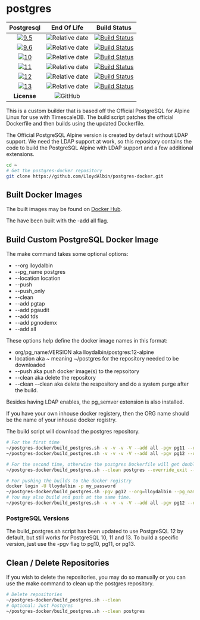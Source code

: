 # postgres

|Postgresql|End Of Life|Build Status|
|:---:|:---:|:---:|
|[![9.5](https://img.shields.io/docker/v/lloydalbin/postgres/9.5-alpine)](https://hub.docker.com/r/lloydalbin/postgres/tags)|![Relative date](https://img.shields.io/date/1613001600?label=EOL)|[![Build Status](https://travis-matrix-badges.herokuapp.com/repos/LloydAlbin/postgres-docker/branches/main/6?use_travis_com=true)](https://www.travis-ci.org/LloydAlbin/postgres-docker/builds)|
|[![9.6](https://img.shields.io/docker/v/lloydalbin/postgres/9.6-alpine)](https://hub.docker.com/r/lloydalbin/postgres/tags)|![Relative date](https://img.shields.io/date/1636588800?label=EOL)|[![Build Status](https://travis-matrix-badges.herokuapp.com/repos/LloydAlbin/postgres-docker/branches/main/5?use_travis_com=true)](https://www.travis-ci.org/LloydAlbin/postgres-docker/builds)|
|[![10](https://img.shields.io/docker/v/lloydalbin/postgres/10-alpine)](https://hub.docker.com/r/lloydalbin/postgres/tags)|![Relative date](https://img.shields.io/date/1668038400?label=EOL)|[![Build Status](https://travis-matrix-badges.herokuapp.com/repos/LloydAlbin/postgres-docker/branches/main/1?use_travis_com=true)](https://www.travis-ci.org/LloydAlbin/postgres-docker/builds)|
|[![11](https://img.shields.io/docker/v/lloydalbin/postgres/11-alpine)](https://hub.docker.com/r/lloydalbin/postgres/tags)|![Relative date](https://img.shields.io/date/1699488000?label=EOL)|[![Build Status](https://travis-matrix-badges.herokuapp.com/repos/LloydAlbin/postgres-docker/branches/main/2?use_travis_com=true)](https://www.travis-ci.org/LloydAlbin/postgres-docker/builds)|
|[![12](https://img.shields.io/docker/v/lloydalbin/postgres/12-alpine)](https://hub.docker.com/r/lloydalbin/postgres/tags)|![Relative date](https://img.shields.io/date/1731542400?label=EOL)|[![Build Status](https://travis-matrix-badges.herokuapp.com/repos/LloydAlbin/postgres-docker/branches/main/3?use_travis_com=true)](https://www.travis-ci.org/LloydAlbin/postgres-docker/builds)|
|[![13](https://img.shields.io/docker/v/lloydalbin/postgres/13-alpine)](https://hub.docker.com/r/lloydalbin/postgres/tags)|![Relative date](https://img.shields.io/date/1762992000?label=EOL)|[![Build Status](https://travis-matrix-badges.herokuapp.com/repos/LloydAlbin/postgres-docker/branches/main/4?use_travis_com=true)](https://www.travis-ci.org/LloydAlbin/postgres-docker/builds)|
|**License**|![GitHub](https://img.shields.io/github/license/LloydAlbin/postgres-docker)|

This is a custom builder that is based off the Official PostgreSQL for Alpine Linux for use with TimescaleDB. The build script patches the official Dockerfile and then builds using the updated Dockerfile.

The Official PostgreSQL Alpine version is created by default without LDAP support. We need the LDAP support at work, so this repository contains the code to build the PostgreSQL Alpine with LDAP support and a few additional extensions.

```bash
cd ~
# Get the postgres-docker repository
git clone https://github.com/LloydAlbin/postgres-docker.git
```

## Built Docker Images

The built images may be found on [Docker Hub](https://hub.docker.com/r/lloydalbin/postgres).

The have been built with the -add all flag.

## Build Custom PostgreSQL Docker Image

The make command takes some optional options:

* --org lloydalbin
* --pg_name postgres
* --location location
* --push
* --push_only
* --clean
* --add pgtap
* --add pgaudit
* --add tds
* --add pgnodemx
* --add all

These options help define the docker image names in this format:

* org/pg_name:VERSION aka lloydalbin/postgres:12-alpine
* location aka ~ meaning ~/postgres for the repository needed to be downloaded
* --push aka push docker image(s) to the repsoitory
* --clean aka delete the repository
* --clean --clean aka delete the respository and do a system purge after the build.

Besides having LDAP enables, the pg_semver extension is also installed.

If you have your own inhouse docker registery, then the ORG name should be the name of your inhouse docker registry.

The build script will download the postgres repository.

```bash
# For the first time
~/postgres-docker/build_postgres.sh -v -v -v -V --add all -pgv pg11 --org=lloydalbin ---pg_name=postgres
~/postgres-docker/build_postgres.sh -v -v -v -V --add all -pgv pg12 --org=lloydalbin ---pg_name=postgres

# For the second time, otherwise the postgres Dockerfile will get double patched.
~/postgres-docker/build_postgres.sh --clean postgres --override_exit --add all -pgv pg12 --org=lloydalbin --pg_name=postgres

# For pushing the builds to the docker registry
docker login -U lloydalbin -p my_password
~/postgres-docker/build_postgres.sh -pgv pg12 --org=lloydalbin --pg_name=postgres --push_only
# You may also build and push at the same time.
~/postgres-docker/build_postgres.sh -v -v -v -V --add all -pgv pg12 --org=lloydalbin ---pg_name=postgres --push
```

### PostgreSQL Versions

The build_postgres.sh script has been updated to use PostgreSQL 12 by default, but still works for PostgreSQL 10, 11 and 13. To build a specific version, just use the -pgv flag to pg10, pg11, or pg13.

## Clean / Delete Repositories

If you wish to delete the repositories, you may do so manually or you can use the make command to clean up the postgres repository.

```bash
# Delete repositories
~/postgres-docker/build_postgres.sh --clean
# Optional: Just Postgres
~/postgres-docker/build_postgres.sh --clean postgres
```
